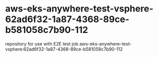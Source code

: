 # aws-eks-anywhere-test-vsphere-62ad6f32-1a87-4368-89ce-b581058c7b90-112
repository for use with E2E test job aws-eks-anywhere-test-vsphere:62ad6f32-1a87-4368-89ce-b581058c7b90-112
